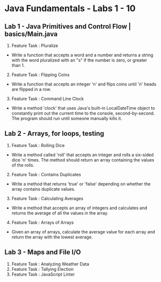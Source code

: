 # Java Fundamentals - Labs 1 - 10

## Lab 1 - Java Primitives and Control Flow | basics/Main.java

1. Feature Task : Pluralize

  - Write a function that accepts a word and a number and returns a string with the word pluralized with an "s" if the number is zero, or greater than 1.

2. Feature Task : Flipping Coins

  - Write a function that accepts an integer 'n' and flips coins until 'n' heads are flipped in a row.

3. Feature Task : Command Line Clock 

  - Write a method 'clock' that uses Java's built-in LocalDateTime object to constantly print out the current time to the console, second-by-second. The program should run until someone manually kills it. 

## Lab 2 - Arrays, for loops, testing

1. Feature Task : Rolling Dice

  - Write a method called 'roll' that accepts an integer and rolls a six-sided dice 'n' times. The method should return an array containing the values of the rolls.

2. Feature Task : Contains Duplicates

  - Write a method that returns 'true' or 'false' depending on whether the array contains duplicate values.

3. Feature Task : Calculating Averages

  - Write a method that accepts an array of integers and calculates and returns the average of all the values in the array.

4. Feature Task : Arrays of Arrays

  - Given an array of arrays, calculate the average value for each array and return the array with the lowest average.

## Lab 3 - Maps and File I/O

1. Feature Task : Analyzing Weather Data
1. Feature Task : Tallying Election
1. Feature Task : JavaScript Linter
